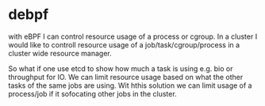 # debpf

with eBPF I can control resource usage of a process or cgroup. In a cluster I would like to controll resource usage of a job/task/cgroup/process in a cluster wide resource manager. 

So what if one use etcd to show how much a task is using e.g. bio or throughput for IO. We can limit resource usage based on what the other tasks of the same jobs are using. Wit hthis solution we can limit usage of a process/job if it sofocating other jobs in the cluster. 
